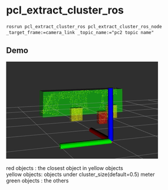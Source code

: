 # pcl_extract_cluster_ros  
~~~
rosrun pcl_extract_cluster_ros pcl_extract_cluster_ros_node _target_frame:=camera_link _topic_name:="pc2 topic name"
~~~  

## Demo  

![demo](./image/demo.gif)  
  
red objects : the closest object in yellow objects  
yellow objects: objects under cluster_size(default=0.5) meter  
green objects   : the others  
 


